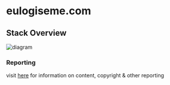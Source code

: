 # eulogiseme.com



## Stack Overview
![diagram](https://repo.toastxc.xyz/web/diagram/eulogiseme.com.png)



### Reporting
visit [here](https://toastxc.xyz/report.html) for information on content, copyright & other reporting
